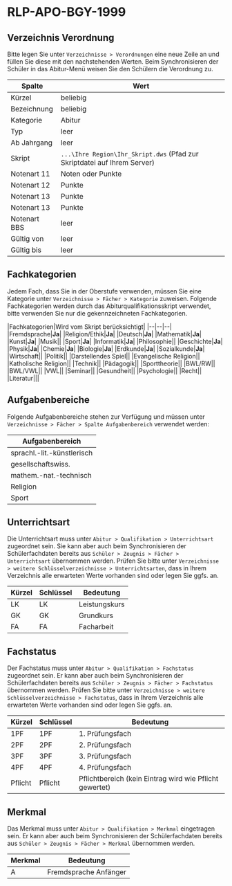 # RLP-APO-BGY-1999

## Verzeichnis Verordnung
Bitte legen Sie unter ```Verzeichnisse > Verordnungen``` eine neue Zeile an und füllen Sie diese mit den nachstehenden Werten. Beim Synchronisieren der Schüler in das Abitur-Menü weisen Sie den Schülern die Verordnung zu.

|Spalte|Wert|
|--|--|
|Kürzel|beliebig|
|Bezeichnung|beliebig|
|Kategorie|Abitur|
|Typ|leer|
|Ab Jahrgang|leer|
|Skript|```...\Ihre Region\Ihr_Skript.dws``` (Pfad zur Skriptdatei auf Ihrem Server)|
|Notenart 11|Noten oder Punkte|
|Notenart 12|Punkte|
|Notenart 13|Punkte|
|Notenart 13|Punkte|
|Notenart BBS|leer|
|Gültig von |leer|
|Gültig bis|leer|


## Fachkategorien
Jedem Fach, dass Sie in der Oberstufe verwenden, müssen Sie eine Kategorie unter ```Verzeichnisse > Fächer > Kategorie``` zuweisen.
Folgende Fachkategorien werden durch das Abiturqualifikationsskript verwendet, bitte verwenden Sie nur die gekennzeichneten Fachkategorien.

|Fachkategorien|Wird vom Skript berücksichtigt|
|--|--|--|
|Fremdsprache|**Ja**|
|Religion/Ethik|**Ja**|
|Deutsch|**Ja**|
|Mathematik|**Ja**|
|Kunst|**Ja**|
|Musik||
|Sport|**Ja**|
|Informatik|**Ja**|
|Philosophie||
|Geschichte|**Ja**|
|Physik|**Ja**|
|Chemie|**Ja**|
|Biologie|**Ja**|
|Erdkunde|**Ja**|
|Sozialkunde|**Ja**|
|Wirtschaft||
|Politik||
|Darstellendes Spiel||
|Evangelische Religion||
|Katholische Religion||
|Technik||
|Pädagogik||
|Sporttheorie||
|BWL/RW||
|BWL/VWL||
|VWL||
|Seminar||
|Gesundheit||
|Psychologie||
|Recht||
|Literatur|||

## Aufgabenbereiche
Folgende Aufgabenbereiche stehen zur Verfügung und müssen unter ```Verzeichnisse > Fächer > Spalte Aufgabenbereich``` verwendet werden:

|Aufgabenbereich|
|--|
|sprachl.-lit.-künstlerisch|
|gesellschaftswiss.|
|mathem.-nat.-technisch|
|Religion|
|Sport|

## Unterrichtsart
Die Unterrichtsart muss unter ```Abitur > Qualifikation > Unterrichtsart``` zugeordnet sein. Sie kann aber auch beim Synchronisieren der Schülerfachdaten bereits aus ```Schüler > Zeugnis > Fächer > Unterrichtsart``` übernommen werden. 
Prüfen Sie bitte unter ```Verzeichnisse > weitere Schlüsselverzeichnisse > Unterrichtsarten```,  dass in Ihrem Verzeichnis alle erwarteten Werte vorhanden sind oder legen Sie ggfs. an.

|Kürzel|	Schlüssel	|Bedeutung|
|--|--|--|
|LK|LK|Leistungskurs|
|GK|GK|Grundkurs|
|FA|FA|Facharbeit|

## Fachstatus
Der Fachstatus muss unter ```Abitur > Qualifikation > Fachstatus``` zugeordnet sein. Er kann aber auch beim Synchronisieren der Schülerfachdaten bereits aus ```Schüler > Zeugnis > Fächer > Fachstatus``` übernommen werden. 
Prüfen Sie bitte unter ```Verzeichnisse > weitere Schlüsselverzeichnisse > Fachstatus```,  dass in Ihrem Verzeichnis alle erwarteten Werte vorhanden sind oder legen Sie ggfs. an.

|Kürzel	|Schlüssel	|Bedeutung|
|--|--|--|
|1PF|1PF|1. Prüfungsfach|
|2PF|2PF|2. Prüfungsfach|
|3PF|3PF|3. Prüfungsfach|
|4PF|4PF|4. Prüfungsfach|
|Pflicht|Pflicht|Pflichtbereich (kein Eintrag wird wie Pflicht gewertet)|

## Merkmal
Das Merkmal muss unter ```Abitur > Qualifikation > Merkmal``` eingetragen sein. Er kann aber auch beim Synchronisieren der Schülerfachdaten bereits aus ```Schüler > Zeugnis > Fächer > Merkmal``` übernommen werden. 

|Merkmal	|Bedeutung|
|--|--|
|A|Fremdsprache Anfänger|
